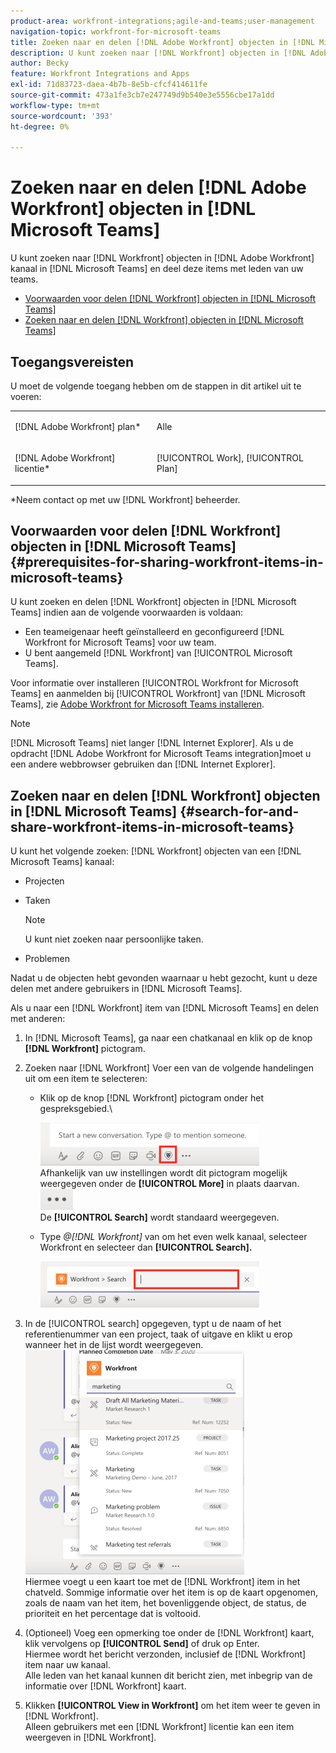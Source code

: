 ```yaml
---
product-area: workfront-integrations;agile-and-teams;user-management
navigation-topic: workfront-for-microsoft-teams
title: Zoeken naar en delen [!DNL Adobe Workfront] objecten in [!DNL Microsoft Teams]
description: U kunt zoeken naar [!DNL Workfront] objecten in [!DNL Adobe WorkfrontWorkfront] kanaal in [!DNL Microsoft Teams] en deel deze items met leden van uw teams.
author: Becky
feature: Workfront Integrations and Apps
exl-id: 71d83723-daea-4b7b-8e5b-cfcf414611fe
source-git-commit: 473a1fe3cb7e247749d9b540e3e5556cbe17a1dd
workflow-type: tm+mt
source-wordcount: '393'
ht-degree: 0%

---
```


# Zoeken naar en delen [!DNL Adobe Workfront] objecten in [!DNL Microsoft Teams]

U kunt zoeken naar [!DNL Workfront] objecten in [!DNL Adobe Workfront] kanaal in [!DNL Microsoft Teams] en deel deze items met leden van uw teams.

* [Voorwaarden voor delen [!DNL Workfront] objecten in [!DNL Microsoft Teams]](#prerequisites-for-sharing-workfront-items-in-microsoft-teams-prerequisites-for-sharing-workfront-items-in-microsoft-teams)
* [Zoeken naar en delen [!DNL Workfront] objecten in [!DNL Microsoft Teams]](#search-for-and-share-adobe-workfront-items-in-microsoft-teams)

## Toegangsvereisten

U moet de volgende toegang hebben om de stappen in dit artikel uit te voeren:

<table style="table-layout:auto"> 
 <col> 
 <col> 
 <tbody> 
  <tr> 
   <td role="rowheader">[!DNL Adobe Workfront] plan*</td> 
   <td> <p>Alle</p> </td> 
  </tr> 
  <tr> 
   <td role="rowheader">[!DNL Adobe Workfront] licentie*</td> 
   <td> <p>[!UICONTROL Work], [!UICONTROL Plan]</p> </td> 
  </tr> 
 </tbody> 
</table>

&#42;Neem contact op met uw [!DNL Workfront] beheerder.

## Voorwaarden voor delen [!DNL Workfront] objecten in [!DNL Microsoft Teams] {#prerequisites-for-sharing-workfront-items-in-microsoft-teams}

U kunt zoeken en delen [!DNL Workfront] objecten in [!DNL Microsoft Teams] indien aan de volgende voorwaarden is voldaan:

* Een teameigenaar heeft geïnstalleerd en geconfigureerd [!DNL Workfront for Microsoft Teams] voor uw team.
* U bent aangemeld [!DNL Workfront] van [!UICONTROL Microsoft Teams].

Voor informatie over installeren [!UICONTROL Workfront for Microsoft Teams] en aanmelden bij [!UICONTROL Workfront] van [!DNL Microsoft Teams], zie [Adobe Workfront for Microsoft Teams installeren](../../workfront-integrations-and-apps/using-workfront-with-microsoft-teams/install-workfront-ms-teams.md).

>[!NOTE]
>
>[!DNL Microsoft Teams] niet langer [!DNL Internet Explorer]. Als u de opdracht [!DNL Adobe Workfront for Microsoft Teams integration]moet u een andere webbrowser gebruiken dan [!DNL Internet Explorer].


## Zoeken naar en delen [!DNL Workfront] objecten in [!DNL Microsoft Teams] {#search-for-and-share-workfront-items-in-microsoft-teams}

U kunt het volgende zoeken: [!DNL Workfront] objecten van een [!DNL Microsoft Teams] kanaal:

* Projecten
* Taken

   >[!NOTE]
   >
   >U kunt niet zoeken naar persoonlijke taken.

* Problemen

Nadat u de objecten hebt gevonden waarnaar u hebt gezocht, kunt u deze delen met andere gebruikers in [!DNL Microsoft Teams].

Als u naar een [!DNL Workfront] item van [!DNL Microsoft Teams] en delen met anderen:

1. In [!DNL Microsoft Teams], ga naar een chatkanaal en klik op de knop **[!DNL Workfront]** pictogram.
1. Zoeken naar [!DNL Workfront] Voer een van de volgende handelingen uit om een item te selecteren:

   * Klik op de knop [!DNL Workfront] pictogram onder het gespreksgebied.\

      ![ms_teams_workfront_pinned_icon_highlight.png](assets/ms-teams-workfront-pinned-icon-highlight-350x69.png)\
      Afhankelijk van uw instellingen wordt dit pictogram mogelijk weergegeven onder de **[!UICONTROL More]** in plaats daarvan.\
      ![more_icon.png](assets/more-icon-52x34.png)\
      De **[!UICONTROL Search]** wordt standaard weergegeven.

   * Type *@[!DNL Workfront]* van om het even welk kanaal, selecteer Workfront en selecteer dan **[!UICONTROL Search].**

      ![ms_teams_search_from_command.png](assets/ms-teams-search-from-command-350x74.png)

1. In de [!UICONTROL search] opgegeven, typt u de naam of het referentienummer van een project, taak of uitgave en klikt u erop wanneer het in de lijst wordt weergegeven.\
   ![ms_teams_search_for_items.png](assets/ms-teams-searching-for-items-350x359.png)\
   Hiermee voegt u een kaart toe met de [!DNL Workfront] item in het chatveld. Sommige informatie over het item is op de kaart opgenomen, zoals de naam van het item, het bovenliggende object, de status, de prioriteit en het percentage dat is voltooid.

1. (Optioneel) Voeg een opmerking toe onder de [!DNL Workfront] kaart, klik vervolgens op **[!UICONTROL Send]** of druk op Enter.\
   Hiermee wordt het bericht verzonden, inclusief de [!DNL Workfront] item naar uw kanaal.\
   Alle leden van het kanaal kunnen dit bericht zien, met inbegrip van de informatie over [!DNL Workfront] kaart.

1. Klikken **[!UICONTROL View in Workfront]** om het item weer te geven in [!DNL Workfront].\
   Alleen gebruikers met een [!DNL Workfront] licentie kan een item weergeven in [!DNL Workfront].
